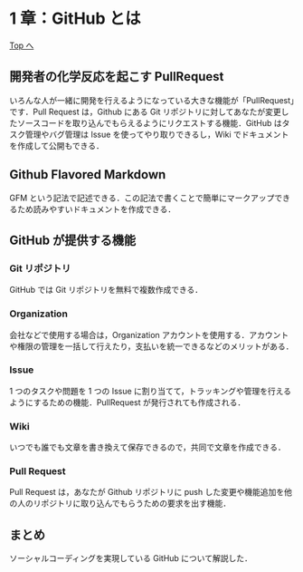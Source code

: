 # 1 章：GitHub とは

[Top へ](../../README.md)

## 開発者の化学反応を起こす PullRequest

いろんな人が一緒に開発を行えるようになっている大きな機能が「PullRequest」です．Pull Request は，Github にある Git リポジトリに対してあなたが変更したソースコードを取り込んでもらえるようにリクエストする機能．GitHub はタスク管理やバグ管理は Issue を使ってやり取りできるし，Wiki でドキュメントを作成して公開もできる．

## Github Flavored Markdown

GFM という記法で記述できる．この記法で書くことで簡単にマークアップできるため読みやすいドキュメントを作成できる．

## GitHub が提供する機能

### Git リポジトリ

GitHub では Git リポジトリを無料で複数作成できる．

### Organization

会社などで使用する場合は，Organization アカウントを使用する．アカウントや権限の管理を一括して行えたり，支払いを統一できるなどのメリットがある．

### Issue

1 つのタスクや問題を 1 つの Issue に割り当てて，トラッキングや管理を行えるようにするための機能．PullRequest が発行されても作成される．

### Wiki

いつでも誰でも文章を書き換えて保存できるので，共同で文章を作成できる．

### Pull Request

Pull Request は，あなたが Github リポジトリに push した変更や機能追加を他の人のリポジトリに取り込んでもらうための要求を出す機能．

## まとめ

ソーシャルコーディングを実現している GitHub について解説した．
